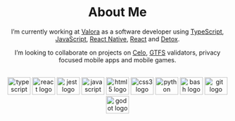 <h1 align="center">About Me</h1>
<div align="center">
<p>I’m currently working at <a href="https://valoraapp.com/" target="_blank" rel="noopener noreferrer">Valora</a> as a software developer using <a href="https://www.typescriptlang.org/" target="_blank" rel="noopener noreferrer">TypeScript</a>, <a href="https://developer.mozilla.org/en-US/docs/Web/JavaScript" target="_blank" rel="noopener noreferrer">JavaScript</a>, <a href="https://reactnative.dev/" target="_blank" rel="noopener noreferrer">React Native</a>, <a href="https://reactjs.org/" target="_blank" rel="noopener noreferrer">React</a> and <a href="https://wix.github.io/Detox/" target="_blank" rel="noopener noreferrer">Detox</a>.</p>
<p>I’m looking to collaborate on projects on <a href="https://celo.org/" target="_blank" rel="noopener noreferrer">Celo</a>, <a href="https://gtfs.org/" target="_blank" rel="noopener noreferrer">GTFS</a> validators, privacy focused mobile apps and mobile games.</p>
</div>
<br>
<div align="center">
  <img src="https://cdn.jsdelivr.net/gh/devicons/devicon/icons/typescript/typescript-original.svg" height="40" width="52" alt="typescript logo"  />
  <img src="https://cdn.jsdelivr.net/gh/devicons/devicon/icons/react/react-original.svg" height="40" width="52" alt="react logo"  />
  <img src="https://cdn.jsdelivr.net/gh/devicons/devicon/icons/jest/jest-plain.svg" height="40" width="52" alt="jest logo"  />
  <img src="https://cdn.jsdelivr.net/gh/devicons/devicon/icons/javascript/javascript-original.svg" height="40" width="52" alt="javascript logo"  />
  <img src="https://cdn.jsdelivr.net/gh/devicons/devicon/icons/html5/html5-original.svg" height="40" width="52" alt="html5 logo"  />
  <img src="https://cdn.jsdelivr.net/gh/devicons/devicon/icons/css3/css3-original.svg" height="40" width="52" alt="css3 logo"  />
  <img src="https://cdn.jsdelivr.net/gh/devicons/devicon/icons/python/python-original.svg" height="40" width="52" alt="python logo"  />
  <img src="https://cdn.jsdelivr.net/gh/devicons/devicon/icons/bash/bash-original.svg" height="40" width="52" alt="bash logo"  />
  <img src="https://cdn.jsdelivr.net/gh/devicons/devicon/icons/git/git-original.svg" height="40" width="52" alt="git logo"  />
  <img src="https://cdn.jsdelivr.net/gh/devicons/devicon/icons/godot/godot-original.svg" height="40" width="52" alt="godot logo"  />
</div>

<!--
If you want to contact me the best methods are the links below.
LinkedIn: https://www.linkedin.com/in/1337/
Discord: Tomm#2683
-->
